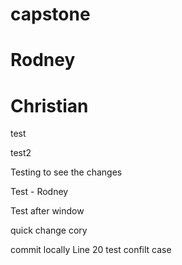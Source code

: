 # capstone
# Rodney
# Christian

test

test2

Testing to see the changes

Test - Rodney

Test after window

quick change
cory


commit locally
Line 20 
test confilt case